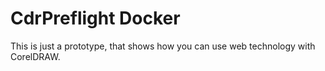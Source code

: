 # CdrPreflight Docker

This is just a prototype,
that shows how you can use web technology with CorelDRAW.
